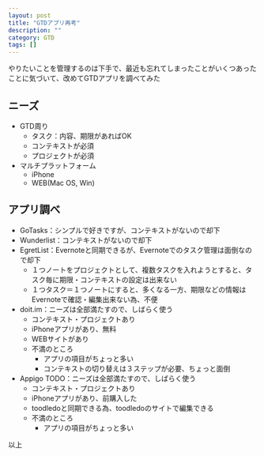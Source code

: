 ```yaml
---
layout: post
title: "GTDアプリ再考"
description: ""
category: GTD
tags: []
---
```

やりたいことを管理するのは下手で、最近も忘れてしまったことがいくつあったことに気づいて、改めてGTDアプリを調べてみた

## ニーズ ##
- GTD周り
    - タスク：内容、期限があればOK
    - コンテキストが必須
    - プロジェクトが必須
- マルチプラットフォーム
    - iPhone
    - WEB(Mac OS, Win)

## アプリ調べ ##
- GoTasks：シンプルで好きですが、コンテキストがないので却下
- Wunderlist：コンテキストがないので却下
- EgretList：Evernoteと同期できるが、Evernoteでのタスク管理は面倒なので却下
    - １つノートをプロジェクトとして、複数タスクを入れようとすると、タスク毎に期限・コンテキストの設定は出来ない
    - １つタスク＝１つノートにすると、多くなる一方、期限などの情報はEvernoteで確認・編集出来ない為、不便
- doit.im：ニーズは全部満たすので、しばらく使う
    - コンテキスト・プロジェクトあり
    - iPhoneアプリがあり、無料
    - WEBサイトがあり
    - 不満のところ
        - アプリの項目がちょっと多い
        - コンテキストの切り替えは３ステップが必要、ちょっと面倒
- Appigo TODO：ニーズは全部満たすので、しばらく使う
    - コンテキスト・プロジェクトあり
    - iPhoneアプリがあり、前購入した
    - toodledoと同期できる為、toodledoのサイトで編集できる
    - 不満のところ
        - アプリの項目がちょっと多い
    
以上
